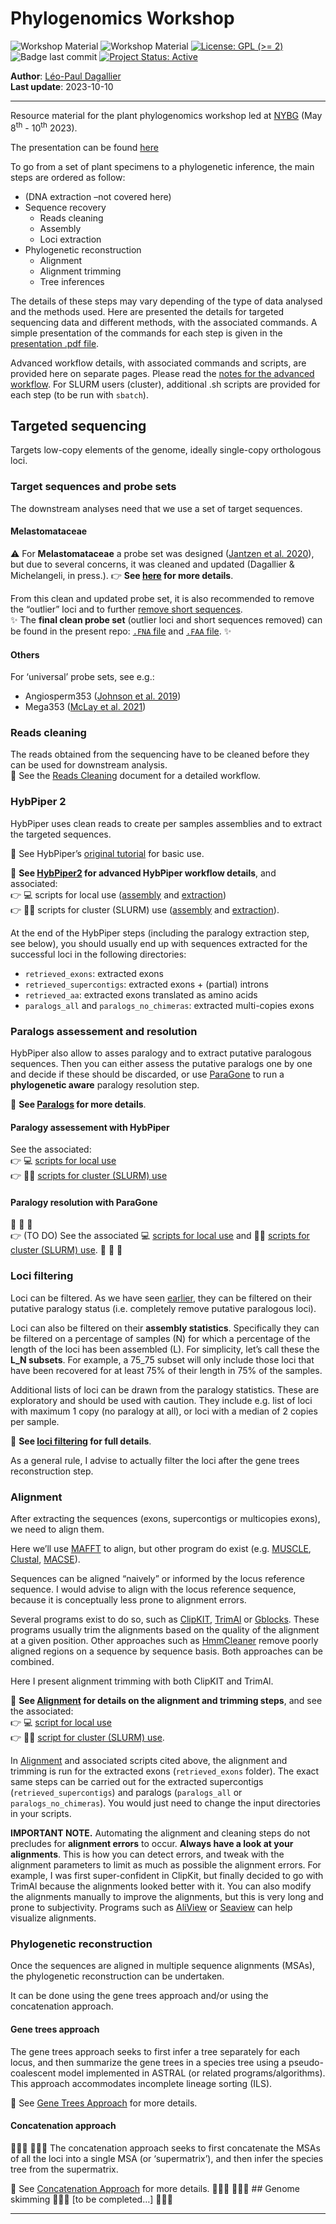
<!-- README.md is generated from README.Rmd. Please edit that file -->

# Phylogenomics Workshop

<!-- badges: start -->

![Workshop
Material](https://img.shields.io/badge/status-under_construction-orange)
![Workshop
Material](https://img.shields.io/badge/Workshop-Material-brightgreen)
[![License: GPL (\>=
2)](https://img.shields.io/badge/License-GPL%20%28%3E%3D%202%29-blue.svg)](https://choosealicense.com/licenses/gpl-2.0/)
![Badge last
commit](https://img.shields.io/github/last-commit/LPDagallier/Phylogenomics_Workshop)
[![Project Status:
Active](https://www.repostatus.org/badges/latest/active.svg)](https://www.repostatus.org/#active)
<!-- badges: end -->

**Author**: [Léo-Paul
Dagallier](https://orcid.org/0000-0002-3270-1544)  
**Last update**: 2023-10-10

------------------------------------------------------------------------

Resource material for the plant phylogenomics workshop led at
[NYBG](https://www.nybg.org/science-project/a-phylogenomics-approach-to-resolving-one-of-the-worlds-most-diverse-tropical-angiosperm-radiations-melastomataceae/)
(May 8<sup>th</sup> - 10<sup>th</sup> 2023).

The presentation can be found
[here](./Plant_Phylogenomics_Workshop_001.pdf)

To go from a set of plant specimens to a phylogenetic inference, the
main steps are ordered as follow:

- (DNA extraction –not covered here)
- Sequence recovery
  - Reads cleaning  
  - Assembly  
  - Loci extraction  
- Phylogenetic reconstruction
  - Alignment  
  - Alignment trimming  
  - Tree inferences

The details of these steps may vary depending of the type of data
analysed and the methods used. Here are presented the details for
targeted sequencing data and different methods, with the associated
commands. A simple presentation of the commands for each step is given
in the [presentation .pdf file](./Plant_Phylogenomics_Workshop_001.pdf).

Advanced workflow details, with associated commands and scripts, are
provided here on separate pages. Please read the [notes for the advanced
workflow](Notes_for_advanced_wf.md). For SLURM users (cluster),
additional .sh scripts are provided for each step (to be run with
`sbatch`).

## Targeted sequencing

Targets low-copy elements of the genome, ideally single-copy orthologous
loci.

### Target sequences and probe sets

The downstream analyses need that we use a set of target sequences.

#### Melastomataceae

⚠️ For **Melastomataceae** a probe set was designed ([Jantzen et
al. 2020](https://bsapubs.onlinelibrary.wiley.com/doi/abs/10.1002/aps3.11345)),
but due to several concerns, it was cleaned and updated (Dagallier &
Michelangeli, in press.). 👉 **See
[here](https://github.com/LPDagallier/Clean_Melasto_probe_set) for more
details**.

From this clean and updated probe set, it is also recommended to remove
the “outlier” loci and to further [remove short
sequences]((https://github.com/mossmatters/HybPiper/wiki/Troubleshooting,-common-issues,-and-recommendations#14-fixing-and-filtering-your-target-file)).  
✨ The **final clean probe set** (outlier loci and short sequences
removed) can be found in the present repo: [`.FNA`
file](PHYLOGENY_RECONSTRUCTION/PROBE_SET_CLEAN_v5.FNA) and [`.FAA`
file](PHYLOGENY_RECONSTRUCTION/PROBE_SET_CLEAN_v5_prot.FAA). ✨

#### Others

For ‘universal’ probe sets, see e.g.:  
- Angiosperm353 ([Johnson et
al. 2019](https://doi.org/10.1093/sysbio/syy086))  
- Mega353 ([McLay et
al. 2021](https://github.com/chrisjackson-pellicle/NewTargets))

### Reads cleaning

The reads obtained from the sequencing have to be cleaned before they
can be used for downstream analysis.  
🔎 See the [Reads Cleaning](Reads_cleaning.md) document for a detailed
workflow.

### HybPiper 2

HybPiper uses clean reads to create per samples assemblies and to
extract the targeted sequences.

🔎 See HybPiper’s [original
tutorial](https://github.com/mossmatters/HybPiper/wiki/Tutorial) for
basic use.

🔎 **See [HybPiper2](HybPiper2.md) for advanced HybPiper workflow
details**, and associated:  
👉 💻 scripts for local use
([assembly](PHYLOGENY_RECONSTRUCTION/SCRIPTS_local/hybpiper2_assemble.sh)
and
[extraction](PHYLOGENY_RECONSTRUCTION/SCRIPTS_local/hybpiper2_extract.sh))  
👉 👩‍💻 scripts for cluster (SLURM) use
([assembly](PHYLOGENY_RECONSTRUCTION/SCRIPTS_cluster/hybpiper2_assemble_TEMPLATE.sh)
and
[extraction](PHYLOGENY_RECONSTRUCTION/SCRIPTS_cluster/hybpiper2_extract_TEMPLATE.sh)).

At the end of the HybPiper steps (including the paralogy extraction
step, see below), you should usually end up with sequences extracted for
the successful loci in the following directories:

- `retrieved_exons`: extracted exons
- `retrieved_supercontigs`: extracted exons + (partial) introns
- `retrieved_aa`: extracted exons translated as amino acids
- `paralogs_all` and `paralogs_no_chimeras`: extracted multi-copies
  exons

### Paralogs assessement and resolution

HybPiper also allow to asses paralogy and to extract putative paralogous
sequences. Then you can either assess the putative paralogs one by one
and decide if these should be discarded, or use
[ParaGone](https://github.com/chrisjackson-pellicle/ParaGone) to run a
**phylogenetic aware** paralogy resolution step.

🔎 **See [Paralogs](Paralogs.md) for more details**.

#### Paralogy assessement with HybPiper

See the associated:  
👉 💻 [scripts for local
use](PHYLOGENY_RECONSTRUCTION/SCRIPTS_local/hybpiper2_paralogs.sh)  
👉 👩‍💻 [scripts for cluster (SLURM)
use](PHYLOGENY_RECONSTRUCTION/SCRIPTS_cluster/hybpiper2_paralogs_TEMPLATE.sh)

#### Paralogy resolution with ParaGone

:construction: :construction: :construction:  
👉 (TO DO) See the associated 💻 [scripts for local use]() and 👩‍💻
[scripts for cluster (SLURM) use](). :construction: :construction:
:construction:

### Loci filtering

Loci can be filtered. As we have seen [earlier](Paralogs.md), they can
be filtered on their putative paralogy status (i.e. completely remove
putative paralogous loci).

Loci can also be filtered on their **assembly statistics**. Specifically
they can be filtered on a percentage of samples (N) for which a
percentage of the length of the loci has been assembled (L). For
simplicity, let’s call these the **L_N subsets**. For example, a 75_75
subset will only include those loci that have been recovered for at
least 75% of their length in 75% of the samples.

Additional lists of loci can be drawn from the paralogy statistics.
These are exploratory and should be used with caution. They include
e.g. list of loci with maximum 1 copy (no paralogy at all), or loci with
a median of 2 copies per sample.

🔎 **See [loci filtering](Loci_filtering.md) for full details**.

As a general rule, I advise to actually filter the loci after the gene
trees reconstruction step.

### Alignment

After extracting the sequences (exons, supercontigs or multicopies
exons), we need to align them.

Here we’ll use
[MAFFT](https://mafft.cbrc.jp/alignment/software/algorithms/algorithms.html)
to align, but other program do exist
(e.g. [MUSCLE](https://drive5.com/muscle5/manual/commands.html),
[Clustal](http://www.clustal.org/),
[MACSE](https://www.agap-ge2pop.org/macse/?menu=releases)).

Sequences can be aligned “naively” or informed by the locus reference
sequence. I would advise to align with the locus reference sequence,
because it is conceptually less prone to alignment errors.

Several programs exist to do so, such as
[ClipKIT](https://jlsteenwyk.com/ClipKIT/index.html),
[TrimAl](http://trimal.cgenomics.org/trimal) or
[Gblocks](https://home.cc.umanitoba.ca/~psgendb/doc/Castresana/Gblocks_documentation.html).
These programs usually trim the alignments based on the quality of the
alignment at a given position. Other approaches such as
[HmmCleaner](https://bioinformaticshome.com/tools/msa/descriptions/HmmCleaner.html)
remove poorly aligned regions on a sequence by sequence basis. Both
approaches can be combined.

Here I present alignment trimming with both ClipKIT and TrimAl.

🔎 **See [Alignment](Alignment.md) for details on the alignment and
trimming steps**, and see the associated:  
👉 💻 [script for local
use](PHYLOGENY_RECONSTRUCTION/SCRIPTS_local/align_w_refs_hybpiper2_exons.sh)  
👉 👩‍💻 [script for cluster (SLURM)
use](PHYLOGENY_RECONSTRUCTION/SCRIPTS_cluster/align_w_refs_hybpiper2_exons_TEMPLATE.sh).

In [Alignment](Alignment.md) and associated scripts cited above, the
alignment and trimming is run for the extracted exons (`retrieved_exons`
folder). The exact same steps can be carried out for the extracted
supercontigs (`retrieved_supercontigs`) and paralogs (`paralogs_all` or
`paralogs_no_chimeras`). You would just need to change the input
directories in your scripts.

**IMPORTANT NOTE.** Automating the alignment and cleaning steps do not
precludes for **alignment errors** to occur. **Always have a look at
your alignments**. This is how you can detect errors, and tweak with the
alignment parameters to limit as much as possible the alignment errors.
For example, I was first super-confident in ClipKit, but finally decided
to go with TrimAl because the alignments looked better with it. You can
also modify the alignments manually to improve the alignments, but this
is very long and prone to subjectivity. Programs such as
[AliView](https://ormbunkar.se/aliview/) or
[Seaview](https://doua.prabi.fr/software/seaview) can help visualize
alignments.

### Phylogenetic reconstruction

Once the sequences are aligned in multiple sequence alignments (MSAs),
the phylogenetic reconstruction can be undertaken.

It can be done using the gene trees approach and/or using the
concatenation approach.

#### Gene trees approach

The gene trees approach seeks to first infer a tree separately for each
locus, and then summarize the gene trees in a species tree using a
pseudo-coalescent model implemented in ASTRAL (or related
programs/algorithms). This approach accommodates incomplete lineage
sorting (ILS).

🔎 See [Gene Trees Approach](Gene_trees_approach.md) for more details.

#### Concatenation approach

🚧🚧🚧 🚧🚧🚧 The concatenation approach seeks to first concatenate the
MSAs of all the loci into a single MSA (or ‘supermatrix’), and then
infer the species tree from the supermatrix.

🔎 See [Concatenation Approach](Concatenation_approach.md) for more
details. 🚧🚧🚧 🚧🚧🚧 \## Genome skimming 🚧🚧🚧 \[to be completed…\]
🚧🚧🚧

------------------------------------------------------------------------
